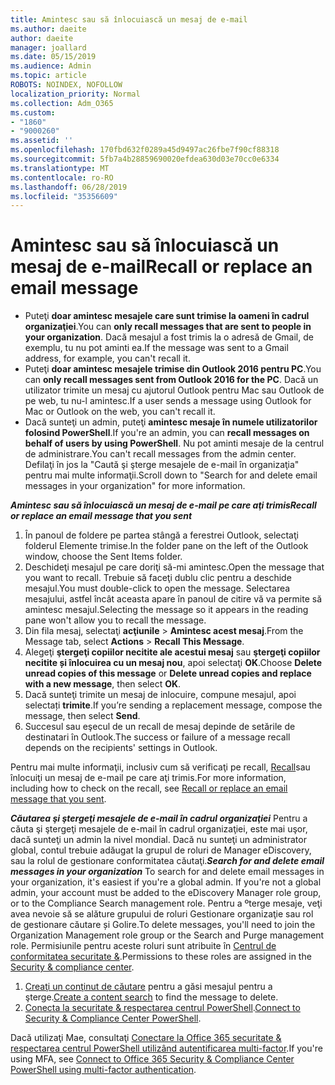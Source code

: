 ```yaml
---
title: Amintesc sau să înlocuiască un mesaj de e-mail
ms.author: daeite
author: daeite
manager: joallard
ms.date: 05/15/2019
ms.audience: Admin
ms.topic: article
ROBOTS: NOINDEX, NOFOLLOW
localization_priority: Normal
ms.collection: Adm_O365
ms.custom:
- "1860"
- "9000260"
ms.assetid: ''
ms.openlocfilehash: 170fbd632f0289a45d9497ac26fbe7f90cf88318
ms.sourcegitcommit: 5fb7a4b28859690020efdea630d03e70cc0e6334
ms.translationtype: MT
ms.contentlocale: ro-RO
ms.lasthandoff: 06/28/2019
ms.locfileid: "35356609"
---
```

# <a name="recall-or-replace-an-email-message"></a><span data-ttu-id="d33cc-102">Amintesc sau să înlocuiască un mesaj de e-mail</span><span class="sxs-lookup"><span data-stu-id="d33cc-102">Recall or replace an email message</span></span>

- <span data-ttu-id="d33cc-103">Puteţi **doar amintesc mesajele care sunt trimise la oameni în cadrul organizaţiei**.</span><span class="sxs-lookup"><span data-stu-id="d33cc-103">You can **only recall messages that are sent to people in your organization**.</span></span> <span data-ttu-id="d33cc-104">Dacă mesajul a fost trimis la o adresă de Gmail, de exemplu, tu nu pot aminti ea.</span><span class="sxs-lookup"><span data-stu-id="d33cc-104">If the message was sent to a Gmail address, for example, you can't recall it.</span></span>
- <span data-ttu-id="d33cc-105">Puteţi **doar amintesc mesajele trimise din Outlook 2016 pentru PC**.</span><span class="sxs-lookup"><span data-stu-id="d33cc-105">You can **only recall messages sent from Outlook 2016 for the PC**.</span></span> <span data-ttu-id="d33cc-106">Dacă un utilizator trimite un mesaj cu ajutorul Outlook pentru Mac sau Outlook de pe web, tu nu-l amintesc.</span><span class="sxs-lookup"><span data-stu-id="d33cc-106">If a user sends a message using Outlook for Mac or Outlook on the web, you can't recall it.</span></span>
- <span data-ttu-id="d33cc-107">Dacă sunteţi un admin, puteţi **amintesc mesaje în numele utilizatorilor folosind PowerShell**.</span><span class="sxs-lookup"><span data-stu-id="d33cc-107">If you're an admin, you can **recall messages on behalf of users by using PowerShell**.</span></span> <span data-ttu-id="d33cc-108">Nu pot aminti mesaje de la centrul de administrare.</span><span class="sxs-lookup"><span data-stu-id="d33cc-108">You can't recall messages from the admin center.</span></span> <span data-ttu-id="d33cc-109">Defilaţi în jos la "Caută şi şterge mesajele de e-mail în organizaţia" pentru mai multe informaţii.</span><span class="sxs-lookup"><span data-stu-id="d33cc-109">Scroll down to "Search for and delete email messages in your organization" for more information.</span></span>

<span data-ttu-id="d33cc-110">***Amintesc sau să înlocuiască un mesaj de e-mail pe care aţi trimis***</span><span class="sxs-lookup"><span data-stu-id="d33cc-110">***Recall or replace an email message that you sent***</span></span>

1. <span data-ttu-id="d33cc-111">În panoul de foldere pe partea stângă a ferestrei Outlook, selectaţi folderul Elemente trimise.</span><span class="sxs-lookup"><span data-stu-id="d33cc-111">In the folder pane on the left of the Outlook window, choose the Sent Items folder.</span></span>
2. <span data-ttu-id="d33cc-112">Deschideţi mesajul pe care doriţi să-mi amintesc.</span><span class="sxs-lookup"><span data-stu-id="d33cc-112">Open the message that you want to recall.</span></span> <span data-ttu-id="d33cc-113">Trebuie să faceţi dublu clic pentru a deschide mesajul.</span><span class="sxs-lookup"><span data-stu-id="d33cc-113">You must double-click to open the message.</span></span> <span data-ttu-id="d33cc-114">Selectarea mesajului, astfel încât aceasta apare în panoul de citire vă va permite să amintesc mesajul.</span><span class="sxs-lookup"><span data-stu-id="d33cc-114">Selecting the message so it appears in the reading pane won't allow you to recall the message.</span></span>
3. <span data-ttu-id="d33cc-115">Din fila mesaj, selectaţi **acţiunile** > **Amintesc acest mesaj**.</span><span class="sxs-lookup"><span data-stu-id="d33cc-115">From the Message tab, select **Actions** > **Recall This Message**.</span></span>
4. <span data-ttu-id="d33cc-116">Alegeţi **ştergeţi copiilor necitite ale acestui mesaj** sau **ştergeţi copiilor necitite și înlocuirea cu un mesaj nou**, apoi selectaţi **OK**.</span><span class="sxs-lookup"><span data-stu-id="d33cc-116">Choose **Delete unread copies of this message** or **Delete unread copies and replace with a new message**, then select **OK**.</span></span>
5. <span data-ttu-id="d33cc-117">Dacă sunteţi trimite un mesaj de inlocuire, compune mesajul, apoi selectați **trimite**.</span><span class="sxs-lookup"><span data-stu-id="d33cc-117">If you’re sending a replacement message, compose the message, then select **Send**.</span></span>
6. <span data-ttu-id="d33cc-118">Succesul sau eşecul de un recall de mesaj depinde de setările de destinatari în Outlook.</span><span class="sxs-lookup"><span data-stu-id="d33cc-118">The success or failure of a message recall depends on the recipients' settings in Outlook.</span></span>

<span data-ttu-id="d33cc-119">Pentru mai multe informaţii, inclusiv cum să verificaţi pe recall, [Recall](https://support.office.com/article/35027f88-d655-4554-b4f8-6c0729a723a0)sau înlocuiţi un mesaj de e-mail pe care aţi trimis.</span><span class="sxs-lookup"><span data-stu-id="d33cc-119">For more information, including how to check on the recall, see [Recall or replace an email message that you sent](https://support.office.com/article/35027f88-d655-4554-b4f8-6c0729a723a0).</span></span>

<span data-ttu-id="d33cc-120">***Căutarea şi ştergeţi mesajele de e-mail în cadrul organizaţiei*** Pentru a căuta şi ştergeţi mesajele de e-mail în cadrul organizaţiei, este mai uşor, dacă sunteţi un admin la nivel mondial. Dacă nu sunteţi un administrator global, contul trebuie adăugat la grupul de roluri de Manager eDiscovery, sau la rolul de gestionare conformitatea căutaţi.</span><span class="sxs-lookup"><span data-stu-id="d33cc-120">***Search for and delete email messages in your organization*** To search for and delete email messages in your organization, it's easiest if you're a global admin. If you're not a global admin, your account must be added to the eDiscovery Manager role group, or to the Compliance Search management role.</span></span> <span data-ttu-id="d33cc-121">Pentru a ºterge mesaje, veţi avea nevoie să se alăture grupului de roluri Gestionare organizaţie sau rol de gestionare căutare și Golire.</span><span class="sxs-lookup"><span data-stu-id="d33cc-121">To delete messages, you'll need to join the Organization Management role group or the Search and Purge management role.</span></span> <span data-ttu-id="d33cc-122">Permisiunile pentru aceste roluri sunt atribuite în [Centrul de conformitatea securitate &](https://protection.office.com/).</span><span class="sxs-lookup"><span data-stu-id="d33cc-122">Permissions to these roles are assigned in the [Security & compliance center](https://protection.office.com/).</span></span>

1. <span data-ttu-id="d33cc-123">[Creaţi un conţinut de căutare](https://docs.microsoft.com/office365/securitycompliance/content-search) pentru a găsi mesajul pentru a şterge.</span><span class="sxs-lookup"><span data-stu-id="d33cc-123">[Create a content search](https://docs.microsoft.com/office365/securitycompliance/content-search) to find the message to delete.</span></span>
2. <span data-ttu-id="d33cc-124">[Conecta la securitate & respectarea centrul PowerShell](https://docs.microsoft.com/powershell/exchange/office-365-scc/connect-to-scc-powershell/connect-to-scc-powershell?view=exchange-ps).</span><span class="sxs-lookup"><span data-stu-id="d33cc-124">[Connect to Security & Compliance Center PowerShell](https://docs.microsoft.com/powershell/exchange/office-365-scc/connect-to-scc-powershell/connect-to-scc-powershell?view=exchange-ps).</span></span> 

<span data-ttu-id="d33cc-125">Dacă utilizaţi Mae, consultaţi [Conectare la Office 365 securitate & respectarea centrul PowerShell utilizând autentificarea multi-factor](https://docs.microsoft.com/powershell/exchange/office-365-scc/connect-to-scc-powershell/mfa-connect-to-scc-powershell?view=exchange-ps).</span><span class="sxs-lookup"><span data-stu-id="d33cc-125">If you're using MFA, see [Connect to Office 365 Security & Compliance Center PowerShell using multi-factor authentication](https://docs.microsoft.com/powershell/exchange/office-365-scc/connect-to-scc-powershell/mfa-connect-to-scc-powershell?view=exchange-ps).</span></span> 
